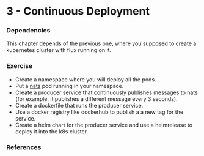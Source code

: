 # 3 - Continuous Deployment

### Dependencies 

This chapter depends of the previous one, where you supposed to create a kubernetes cluster with flux running on it.

### Exercise

* Create a namespace where you will deploy all the pods. 
* Put a [nats](https://nats.io/) pod running in your namespace.
* Create a producer service that continuously publishes messages to nats (for example, it publishes a different message every 3 seconds).
* Create a dockerfile that runs the producer service. 
* Use a docker registry like dockerhub to publish a a new tag for the service.
* Create a helm chart for the producer service and use a helmrelease to deploy it into the k8s cluster.

### References
